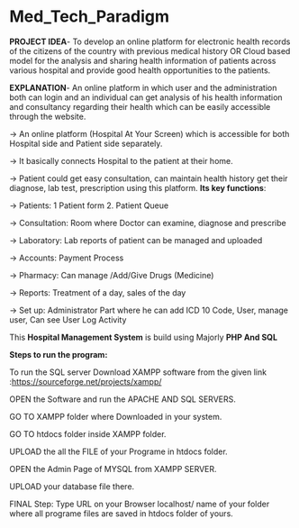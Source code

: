 # Med_Tech_Paradigm

**PROJECT IDEA**- To develop an online platform for electronic health records of the citizens of the country with previous medical history OR Cloud based model for the analysis and sharing health information of patients across various hospital and provide good health opportunities to the patients.

**EXPLANATION**- An online platform in which user and the administration both can login and an individual can get analysis of his health information and consultancy regarding their health which can be easily accessible through the website.

->	An online platform (Hospital At Your Screen) which is accessible for both Hospital side and Patient side separately.

->	It basically connects Hospital to the patient at their home.

->	Patient could get easy consultation, can maintain health history get their diagnose, lab test, prescription using this platform.
	**Its key functions**:

->	     Patients: 1 Patient form 2. Patient Queue

->	     Consultation: Room where Doctor can examine, diagnose and prescribe  

->     Laboratory: Lab reports of patient can be managed and uploaded

->     Accounts: Payment Process 

->     Pharmacy: Can manage /Add/Give Drugs (Medicine) 

->     Reports: Treatment of a day, sales of the day

->     Set up: Administrator Part where he can add ICD 10 Code, User, manage user, Can see User Log Activity



This **Hospital Management System** is build using Majorly **PHP And SQL**

**Steps to run the program:**

To run the SQL server Download XAMPP software from the given link :https://sourceforge.net/projects/xampp/

OPEN the Software and run the APACHE AND SQL SERVERS.

GO TO XAMPP folder where Downloaded in your system. 

GO TO htdocs folder inside XAMPP folder.

UPLOAD the all the  FILE of your Programe in htdocs folder. 

OPEN the Admin Page of MYSQL from XAMPP SERVER.

UPLOAD your database file there.

FINAL Step: Type URL on your Browser localhost/ name of your folder where all programe files are saved in htdocs folder of yours.
